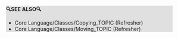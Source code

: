 <div style="margin:2em; background-color: #e0e0e0;">

<strong>🔍SEE ALSO🔍</strong>

 * Core Language/Classes/Copying_TOPIC (Refresher)
 * Core Language/Classes/Moving_TOPIC (Refresher)

</div>

